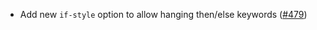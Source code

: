 * Add new `if-style` option to allow hanging then/else keywords ([#479](https://github.com/fourmolu/fourmolu/pull/479))

